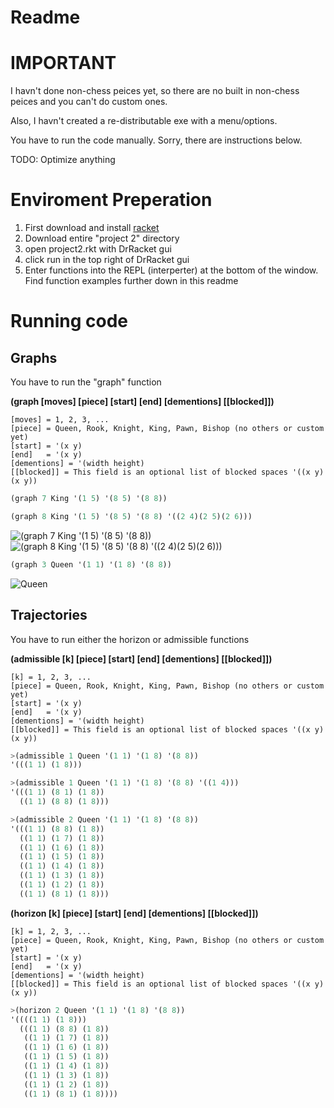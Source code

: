 # Readme

# IMPORTANT
I havn't done non-chess peices yet, so there are no built in non-chess peices and you can't do custom ones.

Also, I havn't created a re-distributable exe with a menu/options. 

You have to run the code manually. Sorry, there are instructions below.

TODO: Optimize anything

# Enviroment Preperation
1. First download and install [racket](https://racket-lang.org/ "Racket Lang")
2. Download entire "project 2" directory
3. open project2.rkt with DrRacket gui
4. click run in the top right of DrRacket gui
5. Enter functions into the REPL (interperter) at the bottom of the window. Find function examples further down in this readme

# Running code

## Graphs
You have to run the "graph" function

**(graph [moves] [piece] [start] [end] [dementions] [[blocked]])**

    [moves] = 1, 2, 3, ...
    [piece] = Queen, Rook, Knight, King, Pawn, Bishop (no others or custom yet)
    [start] = '(x y)
    [end]   = '(x y)
    [dementions] = '(width height)
    [[blocked]] = This field is an optional list of blocked spaces '((x y) (x y))

```scheme
(graph 7 King '(1 5) '(8 5) '(8 8))

(graph 8 King '(1 5) '(8 5) '(8 8) '((2 4)(2 5)(2 6)))
```
![(graph 7 King '(1 5) '(8 5) '(8 8))](https://i.imgur.com/PNmZTW4.png)    ![(graph 8 King '(1 5) '(8 5) '(8 8) '((2 4)(2 5)(2 6)))](https://i.imgur.com/5H21vhZ.png)


```scheme
(graph 3 Queen '(1 1) '(1 8) '(8 8))
```
![Queen](https://i.imgur.com/8TGcFVA.png)

## Trajectories
You have to run either the horizon or admissible functions


**(admissible [k] [piece] [start] [end] [dementions] [[blocked]])**
    
    [k] = 1, 2, 3, ...
    [piece] = Queen, Rook, Knight, King, Pawn, Bishop (no others or custom yet)
    [start] = '(x y)
    [end]   = '(x y)
    [dementions] = '(width height)
    [[blocked]] = This field is an optional list of blocked spaces '((x y) (x y))

```scheme
>(admissible 1 Queen '(1 1) '(1 8) '(8 8))
'(((1 1) (1 8)))

>(admissible 1 Queen '(1 1) '(1 8) '(8 8) '((1 4)))
'(((1 1) (8 1) (1 8)) 
  ((1 1) (8 8) (1 8)))

>(admissible 2 Queen '(1 1) '(1 8) '(8 8))
'(((1 1) (8 8) (1 8))
  ((1 1) (1 7) (1 8))
  ((1 1) (1 6) (1 8))
  ((1 1) (1 5) (1 8)) 
  ((1 1) (1 4) (1 8)) 
  ((1 1) (1 3) (1 8)) 
  ((1 1) (1 2) (1 8)) 
  ((1 1) (8 1) (1 8)))
```


**(horizon [k] [piece] [start] [end] [dementions] [[blocked]])**
    
    [k] = 1, 2, 3, ...
    [piece] = Queen, Rook, Knight, King, Pawn, Bishop (no others or custom yet)
    [start] = '(x y)
    [end]   = '(x y)
    [dementions] = '(width height)
    [[blocked]] = This field is an optional list of blocked spaces '((x y) (x y))

```scheme
>(horizon 2 Queen '(1 1) '(1 8) '(8 8))
'((((1 1) (1 8))) 
  (((1 1) (8 8) (1 8)) 
   ((1 1) (1 7) (1 8)) 
   ((1 1) (1 6) (1 8)) 
   ((1 1) (1 5) (1 8)) 
   ((1 1) (1 4) (1 8)) 
   ((1 1) (1 3) (1 8)) 
   ((1 1) (1 2) (1 8)) 
   ((1 1) (8 1) (1 8))))
```
